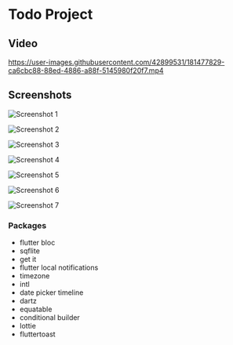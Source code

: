# Todo Project  

## Video  

https://user-images.githubusercontent.com/42899531/181477829-ca6cbc88-88ed-4886-a88f-5145980f20f7.mp4


## Screenshots  

![Screenshot 1](https://user-images.githubusercontent.com/42899531/181477887-15e1fae9-f1bb-4ae6-9014-b96a7f150603.jpg)

![Screenshot 2](https://user-images.githubusercontent.com/42899531/181477907-8bb58e89-5865-498b-8aad-7cbc34b4cd32.jpg)

![Screenshot 3](https://user-images.githubusercontent.com/42899531/181477923-4f87ac29-5bb1-48ba-bb6e-ab9db63b8f83.jpg)

![Screenshot 4](https://user-images.githubusercontent.com/42899531/181477931-22452d1d-ccf4-4058-8ba2-9c72b16ddbd6.jpg)

![Screenshot 5](https://user-images.githubusercontent.com/42899531/181477944-a2f01206-ccc3-49d4-8c97-2377e68b9507.jpg)

![Screenshot 6](https://user-images.githubusercontent.com/42899531/181477955-374d770a-16c0-458b-9f18-f0893db3ed15.jpg)

![Screenshot 7](https://user-images.githubusercontent.com/42899531/181477972-c6a38c1c-6c7a-43c6-9942-0f5d76cb6deb.jpg)


### Packages  

- flutter bloc  
- sqflite  
- get it  
- flutter local notifications  
- timezone  
- intl  
- date picker timeline  
- dartz  
- equatable  
- conditional builder  
- lottie  
- fluttertoast  
